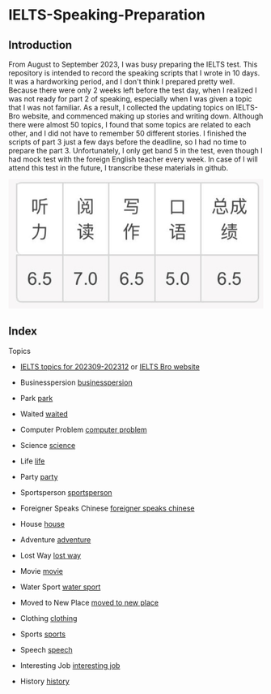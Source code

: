 # IELTS-Speaking-Preparation
## Introduction
From August to September 2023, I was busy preparing the IELTS test. 
This repository is intended to record the speaking scripts that I wrote in 10 days.
It was a hardworking period, and I don't think I prepared pretty well. 
Because there were only 2 weeks left before the test day, when I realized I was not ready for part 2 of speaking, 
especially when I was given a topic that I was not familiar.
As a result, I collected the updating topics on IELTS-Bro website, and commenced making up stories and writing down.
Although there were almost 50 topics, I found that some topics are related to each other, 
and I did not have to remember 50 different stories. 
I finished the scripts of part 3 just a few days before the deadline,
so I had no time to prepare the part 3. 
Unfortunately, I only get band 5 in the test, even though I had mock test with the foreign English teacher every week.
In case of I will attend this test in the future, I transcribe these materials in github.

![IELTS scores of 20230923](IELTS-score-20230923.jpg)
## Index
Topics
- [IELTS topics for 202309-202312](2023年9-12月口语题库（终版）.pdf)
or [IELTS Bro website](https://ieltsbro.com/experience?type=0)

- Businesspersion [businesspersion](businessperson.md)
- Park [park](park.md)
- Waited [waited](waited.md)
- Computer Problem [computer problem](computer-problem.md)
- Science [science](science.md)
- Life [life](life.md)
- Party [party](park.md)
- Sportsperson [sportsperson](sportsperson.md)
- Foreigner Speaks Chinese [foreigner speaks chinese](foreigner-speaks-Chinese.md)
- House [house](house.md)
- Adventure [adventure](adventure.md)
- Lost Way [lost way](lost-way.md)
- Movie [movie](movie.md)
- Water Sport [water sport](water-sport.md)
- Moved to New Place [moved to new place](moved-to-new-place.md)
- Clothing [clothing](clothing.md)
- Sports [sports](sports.md)
- Speech [speech](speech.md)
- Interesting Job [interesting job](interesting-job.md)
- History [history](history.md)

